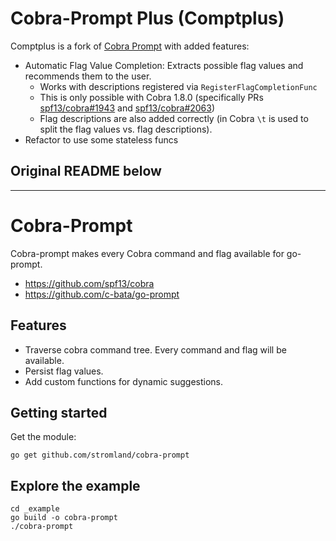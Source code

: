 # Cobra-Prompt Plus (Comptplus)

Comptplus is a fork of [Cobra Prompt](https://github.com/stromland/cobra-prompt) with added features:
  - Automatic Flag Value Completion: Extracts possible flag values and recommends them to the user.
      - Works with descriptions registered via `RegisterFlagCompletionFunc` 
      - This is only possible with Cobra 1.8.0 (specifically PRs [spf13/cobra#1943](https://github.com/spf13/cobra/pull/1943) and [spf13/cobra#2063](https://github.com/spf13/cobra/pull/2063))
      - Flag descriptions are also added correctly (in Cobra `\t` is used to split the flag values vs. flag descriptions).
  -  Refactor to use some stateless funcs

## Original README below

-----

# Cobra-Prompt

Cobra-prompt makes every Cobra command and flag available for go-prompt.
- https://github.com/spf13/cobra
- https://github.com/c-bata/go-prompt


## Features

- Traverse cobra command tree. Every command and flag will be available.
- Persist flag values.
- Add custom functions for dynamic suggestions.

## Getting started

Get the module:

```
go get github.com/stromland/cobra-prompt
```

## Explore the example

```
cd _example
go build -o cobra-prompt
./cobra-prompt
```
